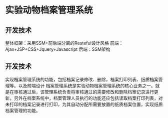 # 实验动物档案管理系统
## 开发技术
整体框架：采用SSM+前后端分离的Resteful设计风格
前端：Ajax+JSP+CSS+Jquery+Javascript
后端：SSM架构
## 开发技术
实现档案管理系统的功能，包括档案记录修改、删除，档案打印列表、纸质档案管理等。以及前端设计
档案管理系统是实验动物档案管理系统的核心业务之一。就是在审核通过后，该管理系统负责将审核通过的需要修改和删除档案记录进行更新。另外在档案系统中，档案管理人员执行的功能还应包括读取档案打印列表，对未打印的档案记录进行打印，为其自动分配所需要放置的纸质档案位置，实现纸质档案管理的功能。
